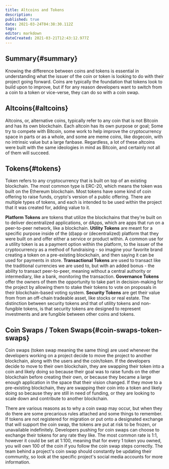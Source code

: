 ```yaml
---
title: Altcoins and Tokens
description: 
published: true
date: 2021-03-24T04:38:30.112Z
tags: 
editor: markdown
dateCreated: 2021-03-21T12:43:12.977Z
---
```


## Summary{#summary}

Knowing the difference between coins and tokens is essential in understanding what the issuer of the coin or token is looking to do with their project going forward. Coins are typically the foundation that tokens look to build upon to improve, but if for any reason developers want to switch from a coin to a token or vice-verse, they can do so with a coin swap.

## Altcoins{#altcoins}

Altcoins, or, alternative coins, typically refer to any coin that is not Bitcoin and has its own blockchain. Each altcoin has its own purpose or goal; Some try to compete with Bitcoin, some work to help improve the cryptocurrency space in parts or as a whole, and some are meme coins, like dogecoin, with no intrinsic value but a large fanbase. Regardless, a lot of these altcoins were built with the same ideologies in mind as Bitcoin, and certainly not all of them will succeed.

## Tokens{#tokens}

Token refers to any cryptocurrency that is built on top of an existing blockchain. The most common type is ERC-20, which means the token was built on the Ethereum blockchain. Most tokens have some kind of coin offering to raise funds, crypto's version of a public offering. There are multiple types of tokens, and each is intended to be used within the project that it was created for, adding value to it. 

**Platform Tokens** are tokens that utilize the blockchains that they're built on to deliver decentralized applications, or dApps, which are apps that run on a peer-to-peer network, like a blockchain. **Utility Tokens** are meant for a specific purpose inside of the (d)app or (decentralized) platform that they were built on and offer either a service or product within. A common use for a utility token is as a payment option within the platform, to the issuer of the cryptocurrency as a method of fundraising - so imagine your favorite brand creating a token on a pre-existing blockchain, and then saying it can be used for payments in store. **Transactional Tokens** are used to transact like the traditional currencies we are used to, but with an added bonus - the ability to transact peer-to-peer, meaning without a central authority or intermediary, like a bank, monitoring the transaction. **Governance Tokens** offer the owners of them the opportunity to take part in decision-making for the project by allowing them to stake their tokens to vote on proposals in their blockchain-based voting system. **Security Tokens** are get their value from from an off-chain tradeable asset, like stocks or real estate. The distinction between security tokens and that of utility tokens and non-fungible tokens, is that security tokens are designed to represent investments and are fungible between other coins and tokens.

## Coin Swaps / Token Swaps{#coin-swaps-token-swaps}

Coin swaps (token swap meaning the same thing) are used whenever the developers working on a project decide to move the project to another blockchain, along with the users and the coin/token. If the developers decide to move to their own blockchain, they are swapping their token into a coin and likely doing so because their goal was to raise funds on the other blockchain before creating their own, or because they became a large enough application in the space that their vision changed. If they move to a pre-existing blockchain, they are swapping their coin into a token and likely doing so because they are still in need of funding, or they are looking to scale down and contribute to another blockchain. 

There are various reasons as to why a coin swap may occur, but when they do there are some precarious rules attached and some things to remember. If tokens are not registered for migration or put onto a designated exchange that will support the coin swap, the tokens are put at risk to be frozen, or unavailable indefinitely. Developers pushing for coin swaps can choose to exchange their tokens for any rate they like. The most common rate is 1:1, however it could be set at 1:100, meaning that for every 1 token you owned, you will own 100 of the coin if you follow the coin swap steps correctly. The team behind a project's coin swap should constantly be updating their community, so look at the specific project's social media accounts for more information.